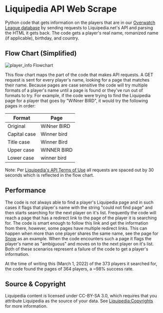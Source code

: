 # Liquipedia API Web Scrape
Python code that gets information on the players that are in our [Overwatch League database](https://github.com/mtollefsen/overwatch-league-data-projects/tree/main/Data%20Cleanup) by sending requests to Liquipedia.net's API and parsing the HTML it gets back. The code gets a player's real name, romanized name (if applicable), birthday, and country.

## Flow Chart (Simplified)
![player_info Flowchart](https://user-images.githubusercontent.com/97869630/156310982-ac286d7e-c443-4cd6-9d97-16446aa1357c.png) <br>
 
This flow chart maps the part of the code that makes API requests. A GET request is sent for every player's name, looking for a page that matches their name. Because pages are case sensitive the code will try multiple formats of a player's name until a page is found or they've run out of formats to try. For example, if the code were trying to find the Liquipedia page for a player that goes by "WiNner BIRD", it would try the following pages in order:
 
   |    Format    |     Page    |
   |--------------|-------------|
   | Original     | WiNner BIRD |
   | Capital case | Winner bird |
   | Title case   | Winner Bird |
   | Upper case   | WINNER BIRD |
   | Lower case   | winner bird |

Note: Per [Liquipedia's API Terms of Use](https://liquipedia.net/api-terms-of-use) all requests are spaced out by 30 seconds which is reflected in the flow chart.

## Performance
The code is not always able to find a player's Liquipedia page and in such cases it flags that player's name with the string "could not find page" and then starts searching for the next player on it's list. Frequently the code will reach a page that has a redirect link to the page of the player it is searching for. The code is smart enough to follow this link and get the information from there, however, some pages have multiple redirect links. This can happen when more than one player shares the same name, see the page for [Snow](https://liquipedia.net/overwatch/Snow) as an example. When the code encounters such a page it flags the player's name as "ambiguous" and moves on to the next player on it's list. Both of these scenarios represent a failure of the code to get a player's information.

At the time of writing this (March 1, 2022) of the 373 players it searched for, the code found the pages of 364 players, a ~98% success rate.

## Source & Copyright
Liquipedia content is licensed under CC-BY-SA 3.0, which requires that you attribute Liquipedia as the source of your data. See [Liquipedia:Copyrights](https://liquipedia.net/commons/Liquipedia:Copyrights) for more information.
